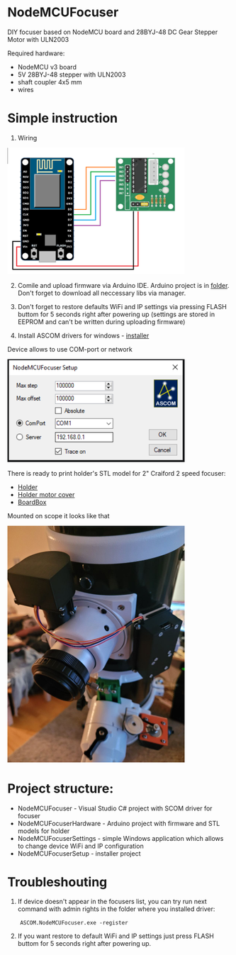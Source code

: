 # NodeMCUFocuser
DIY focuser based on NodeMCU board and 28BYJ-48 DC Gear Stepper Motor with ULN2003

Required hardware:
* NodeMCU v3 board
* 5V 28BYJ-48 stepper with ULN2003
* shaft coupler 4x5 mm
* wires

# Simple instruction

1. Wiring

<img src='images/Wiring.png' width=400/>

2. Comile and upload firmware via Arduino IDE. Arduino project is in [folder](NodeMCUFocuserHardware/NodeMCUFocuser). Don't forget to download all neccessary libs via manager.

3. Don't forget to restore defaults WiFi and IP settings via pressing FLASH buttom for 5 seconds right after powering up (settings are stored in EEPROM and can't be written during uploading firmware)

4. Install ASCOM drivers for windows - [installer](NodeMCUFocuserSetup/Release/NodeMCUFocuserSetup.msi)

Device allows to use COM-port or network

<img src='images/FocuserDialog.png' width=400/>

There is ready to print holder's STL model for 2" Craiford 2 speed focuser:
 * [Holder](NodeMCUFocuserHardware/Holder.stl)
 * [Holder motor cover](NodeMCUFocuserHardware/HolderBox.stl)
 * [BoardBox](NodeMCUFocuserHardware/BoardsBox.stl)

Mounted on scope it looks like that

<img src='images/mounted.jpg' width=400/>

# Project structure:
* NodeMCUFocuser - Visual Studio C# project with SCOM driver for focuser
* NodeMCUFocuserHardware - Arduino project with firmware and STL models for holder
* NodeMCUFocuserSettings - simple Windows application which allows to change device WiFi and IP configuration
* NodeMCUFocuserSetup - installer project

# Troubleshouting

1. If device doesn't appear in the focusers list, you can try run next command with admin rights in the folder where you installed driver:
```
    ASCOM.NodeMCUFocuser.exe -register
```

2. If you want restore to default WiFi and IP settings just press FLASH buttom for 5 seconds right after powering up.